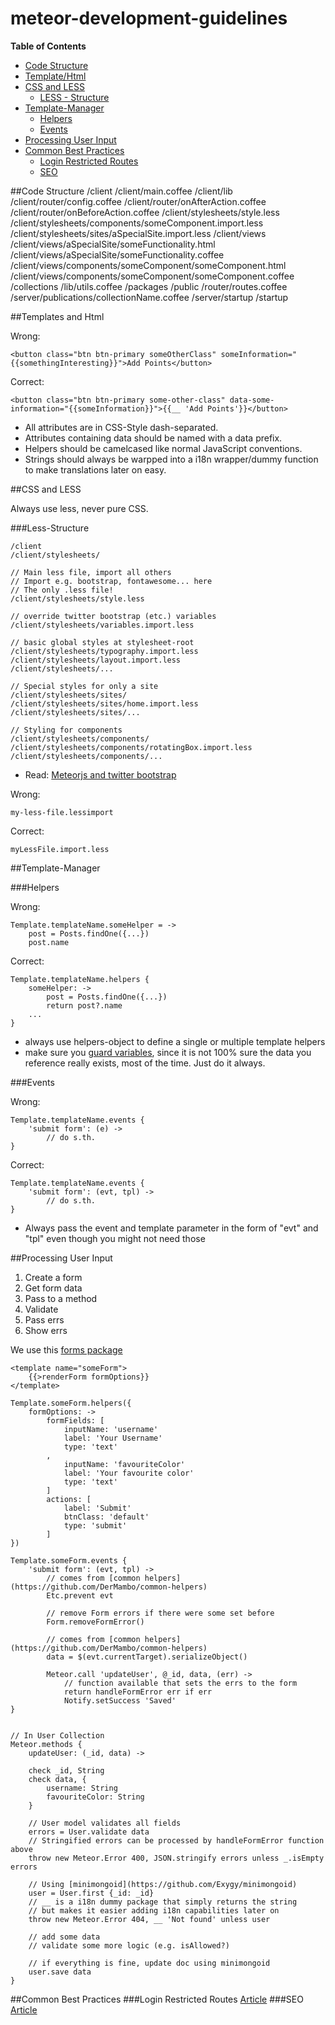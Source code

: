 meteor-development-guidelines
=============================

**Table of Contents**
- [Code Structure](#code-structure)
- [Template/Html](#templates-and-html)
- [CSS and LESS](#css-and-less)
    - [LESS - Structure](#less-structure)
- [Template-Manager](#template-manager)
    - [Helpers](#helpers)
    - [Events](#events)
- [Processing User Input](#processing-user-input)
- [Common Best Practices](#common-best-practices)
    - [Login Restricted Routes](#login-restricted-routes)
    - [SEO](#seo)

##Code Structure
    /client
    /client/main.coffee
    /client/lib
    /client/router/config.coffee
    /client/router/onAfterAction.coffee
    /client/router/onBeforeAction.coffee
    /client/stylesheets/style.less
    /client/stylesheets/components/someComponent.import.less
    /client/stylesheets/sites/aSpecialSite.import.less
    /client/views
    /client/views/aSpecialSite/someFunctionality.html
    /client/views/aSpecialSite/someFunctionality.coffee
    /client/views/components/someComponent/someComponent.html
    /client/views/components/someComponent/someComponent.coffee
    /collections
    /lib/utils.coffee
    /packages
    /public
    /router/routes.coffee
    /server/publications/collectionName.coffee
    /server/startup
    /startup

##Templates and Html

Wrong:

    <button class="btn btn-primary someOtherClass" someInformation="{{somethingInteresting}}">Add Points</button>

Correct:

    <button class="btn btn-primary some-other-class" data-some-information="{{someInformation}}">{{__ 'Add Points'}}</button>

- All attributes are in CSS-Style dash-separated.
- Attributes containing data should be named with a data prefix.
- Helpers should be camelcased like normal JavaScript conventions.
- Strings should always be warpped into a i18n wrapper/dummy function to make translations later on easy.

##CSS and LESS

Always use less, never pure CSS.

###Less-Structure

    /client
    /client/stylesheets/
    
    // Main less file, import all others
    // Import e.g. bootstrap, fontawesome... here
    // The only .less file!
    /client/stylesheets/style.less
    
    // override twitter bootstrap (etc.) variables
    /client/stylesheets/variables.import.less
    
    // basic global styles at stylesheet-root
    /client/stylesheets/typography.import.less
    /client/stylesheets/layout.import.less
    /client/stylesheets/...
    
    // Special styles for only a site
    /client/stylesheets/sites/
    /client/stylesheets/sites/home.import.less
    /client/stylesheets/sites/...

    // Styling for components
    /client/stylesheets/components/
    /client/stylesheets/components/rotatingBox.import.less
    /client/stylesheets/components/...

- Read: [Meteorjs and twitter bootstrap](http://www.manuel-schoebel.com/blog/meteorjs-and-twitter-bootstrap---the-right-way)

Wrong:

    my-less-file.lessimport

Correct:

    myLessFile.import.less


##Template-Manager

###Helpers

Wrong:

    Template.templateName.someHelper = ->
        post = Posts.findOne({...})
        post.name
    
Correct:

    Template.templateName.helpers {
        someHelper: ->
            post = Posts.findOne({...})
            return post?.name
        ...
    }

- always use helpers-object to define a single or multiple template helpers
- make sure you [guard variables](https://dweldon.silvrback.com/guards), since it is not 100% sure the data you reference really exists, most of the time. Just do it always.

###Events

Wrong:

    Template.templateName.events {
        'submit form': (e) ->
            // do s.th.
    }
    
Correct:

    Template.templateName.events {
        'submit form': (evt, tpl) ->
            // do s.th.
    }
    
- Always pass the event and template parameter in the form of "evt" and "tpl" even though you might not need those

##Processing User Input

1. Create a form
2. Get form data
3. Pass to a method
4. Validate
5. Pass errs
6. Show errs


We use this [forms package](https://github.com/DerMambo/mambo-forms/blob/master/form.html)

    <template name="someForm">
        {{>renderForm formOptions}}
    </template>
    
    Template.someForm.helpers({
        formOptions: ->
            formFields: [
                inputName: 'username'
                label: 'Your Username'
                type: 'text'
            ,
                inputName: 'favouriteColor'
                label: 'Your favourite color'
                type: 'text'
            ]
            actions: [
                label: 'Submit'
                btnClass: 'default'
                type: 'submit'
            ]
    })

    Template.someForm.events {
        'submit form': (evt, tpl) ->
            // comes from [common helpers](https://github.com/DerMambo/common-helpers)
            Etc.prevent evt
            
            // remove Form errors if there were some set before
            Form.removeFormError()
            
            // comes from [common helpers](https://github.com/DerMambo/common-helpers)
            data = $(evt.currentTarget).serializeObject()
            
            Meteor.call 'updateUser', @_id, data, (err) ->
                // function available that sets the errs to the form
                return handleFormError err if err
                Notify.setSuccess 'Saved'
    }


    // In User Collection
    Meteor.methods {
        updateUser: (_id, data) ->
        
        check _id, String
        check data, {
            username: String
            favouriteColor: String
        }
        
        // User model validates all fields
        errors = User.validate data
        // Stringified errors can be processed by handleFormError function above
        throw new Meteor.Error 400, JSON.stringify errors unless _.isEmpty errors
        
        // Using [minimongoid](https://github.com/Exygy/minimongoid)
        user = User.first {_id: _id} 
        // __ is a i18n dummy package that simply returns the string
        // but makes it easier adding i18n capabilities later on
        throw new Meteor.Error 404, __ 'Not found' unless user
        
        // add some data
        // validate some more logic (e.g. isAllowed?)
    
        // if everything is fine, update doc using minimongoid
        user.save data
    }
    
##Common Best Practices
###Login Restricted Routes
[Article](http://www.manuel-schoebel.com/blog/login-required-for-an-url-done-right)
###SEO
[Article](http://www.manuel-schoebel.com/blog/meteor-and-seo)
